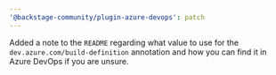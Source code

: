 ```yaml
---
'@backstage-community/plugin-azure-devops': patch
---
```


Added a note to the `README` regarding what value to use for the `dev.azure.com/build-definition` annotation and how you can find it in Azure DevOps if you are unsure.

